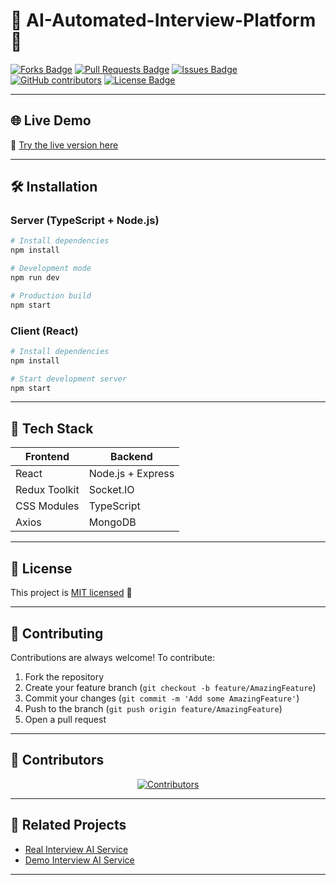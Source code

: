# 🚀 AI-Automated-Interview-Platform 🚀


<a href="https://github.com/rasikaghadge/AI-Automated-Interview-Platform/network/members"><img src="https://img.shields.io/github/forks/rasikaghadge/AI-Automated-Interview-Platform" alt="Forks Badge"/></a>
<a href="https://github.com/rasikaghadge/AI-Automated-Interview-Platform/pulls"><img src="https://img.shields.io/github/issues-pr/rasikaghadge/AI-Automated-Interview-Platform" alt="Pull Requests Badge"/></a>
 <a href="https://github.com/rasikaghadge/AI-Automated-Interview-Platform/issues"><img src="https://img.shields.io/github/issues/rasikaghadge/AI-Automated-Interview-Platform" alt="Issues Badge"/></a>
<a href="https://github.com/rasikaghadge/AI-Automated-Interview-Platform/graphs/contributors"><img alt="GitHub contributors" src="https://img.shields.io/github/contributors/rasikaghadge/AI-Automated-Interview-Platform?color=2b9348"></a>
<a href="https://github.com/rasikaghadge/AI-Automated-Interview-Platform/blob/main/LICENSE"><img src="https://img.shields.io/github/license/rasikaghadge/AI-Automated-Interview-Platform?color=orange" alt="License Badge"/></a>

---

## 🌐 Live Demo
🚀 [Try the live version here](https://hirewithaiinterviewer.vercel.app/)

---

## 🛠 Installation

### Server (TypeScript + Node.js)
```bash
# Install dependencies
npm install

# Development mode
npm run dev

# Production build
npm start
```

### Client (React)
```bash
# Install dependencies
npm install

# Start development server
npm start
```

---

## 🔧 Tech Stack

| **Frontend**                | **Backend**               |
|-----------------------------|---------------------------|
| React                       | Node.js + Express         |
| Redux Toolkit               | Socket.IO                 |
| CSS Modules                 | TypeScript                |
| Axios                       | MongoDB                   |

---

## 📄 License

This project is [MIT licensed](LICENSE) 📝

---

## 🤝 Contributing

Contributions are always welcome! To contribute:
1. Fork the repository
2. Create your feature branch (`git checkout -b feature/AmazingFeature`)
3. Commit your changes (`git commit -m 'Add some AmazingFeature'`)
4. Push to the branch (`git push origin feature/AmazingFeature`)
5. Open a pull request

---

## 🙌 Contributors

<div align="center">
  <a href="https://github.com/rasikaghadge/AI-Automated-Interview-Platform/graphs/contributors">
    <img src="https://contrib.rocks/image?max=50&repo=rasikaghadge/AI-Automated-Interview-Platform" alt="Contributors" />
  </a>
</div>

---

## 📌 Related Projects

- [Real Interview AI Service](https://github.com/kalpesh521/Hire.Ai)
- [Demo Interview AI Service](https://github.com/Suraj1089/interview-agent)

---
